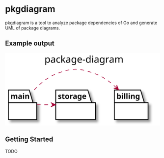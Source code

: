 # pkgdiagram
pkgdiagram is a tool to analyze package dependencies of Go and generate UML of package diagrams.

## Example output

![package-diagram-uml](docs/example-package-diagram.svg)

## Getting Started

TODO

